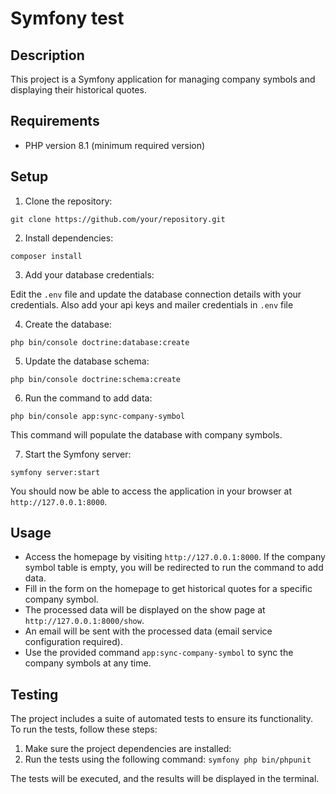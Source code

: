 # Symfony test

## Description

This project is a Symfony application for managing company symbols and displaying their historical quotes.

## Requirements

- PHP version 8.1 (minimum required version)

## Setup

1. Clone the repository:

`git clone https://github.com/your/repository.git`

2. Install dependencies:

`composer install`

3. Add your database credentials:

Edit the `.env` file and update the database connection details with your credentials.
Also add your api keys and mailer credentials in `.env` file

4. Create the database:

`php bin/console doctrine:database:create`

5. Update the database schema:

`php bin/console doctrine:schema:create`

6. Run the command to add data:

`php bin/console app:sync-company-symbol`

This command will populate the database with company symbols.

7. Start the Symfony server:

`symfony server:start`

You should now be able to access the application in your browser at `http://127.0.0.1:8000`.

## Usage

- Access the homepage by visiting `http://127.0.0.1:8000`. If the company symbol table is empty, you will be redirected to run the command to add data.
- Fill in the form on the homepage to get historical quotes for a specific company symbol.
- The processed data will be displayed on the show page at `http://127.0.0.1:8000/show`.
- An email will be sent with the processed data (email service configuration required).
- Use the provided command `app:sync-company-symbol` to sync the company symbols at any time.

## Testing

The project includes a suite of automated tests to ensure its functionality. To run the tests, follow these steps:

1. Make sure the project dependencies are installed:
2. Run the tests using the following command:
`symfony php bin/phpunit`

The tests will be executed, and the results will be displayed in the terminal.
